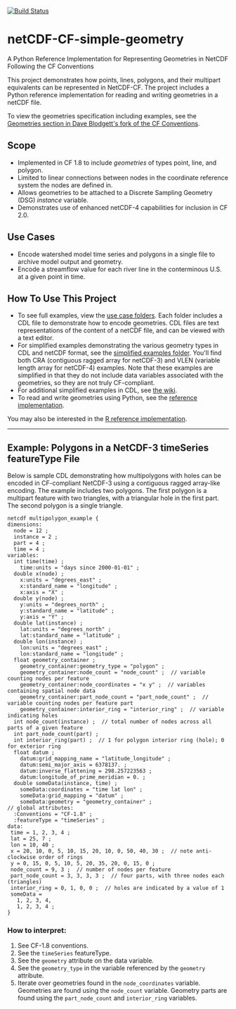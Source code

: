 [![Build Status](https://travis-ci.org/twhiteaker/netCDF-CF-simple-geometry.svg?branch=master)](https://travis-ci.org/twhiteaker/netCDF-CF-simple-geometry)

# netCDF-CF-simple-geometry

A Python Reference Implementation for Representing Geometries in NetCDF Following the CF Conventions

This project demonstrates how points, lines, polygons, and their multipart equivalents can be represented in NetCDF-CF. The project includes a Python reference implementation for reading and writing geometries in a netCDF file.

To view the geometries specification including examples, see the [Geometries section in Dave Blodgett's fork of the CF Conventions](https://github.com/dblodgett-usgs/cf-conventions/blob/master/ch07.adoc#geometries).

## Scope

* Implemented in CF 1.8 to include _geometries_ of types point, line, and polygon.
* Limited to linear connections between nodes in the coordinate reference system the nodes are defined in.
* Allows geometries to be attached to a Discrete Sampling Geometry (DSG) _instance_ variable.
* Demonstrates use of enhanced netCDF-4 capabilities for inclusion in CF 2.0.

## Use Cases

* Encode watershed model time series and polygons in a single file to archive model output and geometry.
* Encode a streamflow value for each river line in the conterminous U.S. at a given point in time.

## How To Use This Project

* To see full examples, view the [use case folders](https://github.com/twhiteaker/netCDF-CF-simple-geometry/tree/master/data/use_cases).  Each folder includes a CDL file to demonstrate how to encode geometries. CDL files are text representations of the content of a netCDF file, and can be viewed with a text editor.
* For simplified examples demonstrating the various geometry types in CDL and netCDF format, see the [simplified examples folder](https://github.com/twhiteaker/netCDF-CF-simple-geometry/tree/master/data/simplified_examples).  You'll find both CRA (contiguous ragged array for netCDF-3) and VLEN (variable length array for netCDF-4) examples.  Note that these examples are simplified in that they do not include data variables associated with the geometries, so they are not truly CF-compliant.
* For additional simplified examples in CDL, see [the wiki](https://github.com/twhiteaker/netCDF-CF-simple-geometry/wiki).
* To read and write geometries using Python, see the [reference implementation](https://github.com/twhiteaker/netCDF-CF-simple-geometry/tree/master/src/python/ncgeom).

You may also be interested in the [R reference implementation](https://github.com/dblodgett-usgs/NCDFSG).

---

## Example: Polygons in a NetCDF-3 timeSeries featureType File

Below is sample CDL demonstrating how multipolygons with holes can be encoded in CF-compliant NetCDF-3 using a contiguous ragged array-like encoding. The example includes two polygons. The first polygon is a multipart feature with two triangles, with a triangular hole in the first part.  The second polygon is a single triangle.

```
netcdf multipolygon_example {
dimensions:
  node = 12 ;
  instance = 2 ;
  part = 4 ;
  time = 4 ;
variables:
  int time(time) ;
    time:units = "days since 2000-01-01" ;
  double x(node) ;
    x:units = "degrees_east" ;
    x:standard_name = "longitude" ;
    x:axis = "X" ;
  double y(node) ;
    y:units = "degrees_north" ;
    y:standard_name = "latitude" ;
    y:axis = "Y" ;
  double lat(instance) ;
    lat:units = "degrees_north" ;
    lat:standard_name = "latitude" ;
  double lon(instance) ;
    lon:units = "degrees_east" ;
    lon:standard_name = "longitude" ;
  float geometry_container ;
    geometry_container:geometry_type = "polygon" ;
    geometry_container:node_count = "node_count" ;  // variable counting nodes per feature
    geometry_container:node_coordinates = "x y" ;  // variables containing spatial node data
    geometry_container:part_node_count = "part_node_count" ;  // variable counting nodes per feature part
    geometry_container:interior_ring = "interior_ring" ;  // variable indicating holes
  int node_count(instance) ;  // total number of nodes across all parts of a given feature
  int part_node_count(part) ;
  int interior_ring(part) ;  // 1 for polygon interior ring (hole); 0 for exterior ring
  float datum ;
    datum:grid_mapping_name = "latitude_longitude" ;
    datum:semi_major_axis = 6378137. ;
    datum:inverse_flattening = 298.257223563 ;
    datum:longitude_of_prime_meridian = 0. ;
  double someData(instance, time) ;
    someData:coordinates = "time lat lon" ;
    someData:grid_mapping = "datum" ;
    someData:geometry = "geometry_container" ;
// global attributes:
  :Conventions = "CF-1.8" ;
  :featureType = "timeSeries" ;
data:
 time = 1, 2, 3, 4 ;
 lat = 25, 7 ;
 lon = 10, 40 ;
 x = 20, 10, 0, 5, 10, 15, 20, 10, 0, 50, 40, 30 ;  // note anti-clockwise order of rings
 y = 0, 15, 0, 5, 10, 5, 20, 35, 20, 0, 15, 0 ;
 node_count = 9, 3 ;  // number of nodes per feature
 part_node_count = 3, 3, 3, 3 ;  // four parts, with three nodes each (triangles)
 interior_ring = 0, 1, 0, 0 ;  // holes are indicated by a value of 1
 someData =
   1, 2, 3, 4,
   1, 2, 3, 4 ;
}
```

### How to interpret:
 
1) See CF-1.8 conventions.  
2) See the `timeSeries` featureType.  
3) See the `geometry` attribute on the data variable.
4) See the `geometry_type` in the variable referenced by the `geometry` attribute.  
5) Iterate over geometries found in the `node_coordinates` variable. Geometries are found using the `node_count` variable. Geometry parts are found using the `part_node_count` and `interior_ring` variables.
